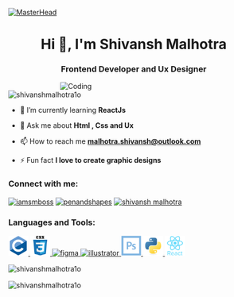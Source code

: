 [![MasterHead](https://user-images.githubusercontent.com/61261654/114380542-d3314f80-9ba7-11eb-847c-31ba132fb4b8.png)](https://github.com/ShivanshMalhotra1O)

<h1 align="center">Hi 👋, I'm Shivansh Malhotra</h1>
<h3 align="center">Frontend Developer and Ux Designer</h3>

<img align="right" alt="Coding" width="400" src="https://www.graphicpear.com/wp-content/uploads/2016/11/galshir-1.gif" style="border-radius:2px">

<p align="left"> <img src="https://komarev.com/ghpvc/?username=shivanshmalhotra1o&label=Profile%20views&color=0e75b6&style=flat" alt="shivanshmalhotra1o" /> </p>

- 🌱 I’m currently learning **ReactJs**

- 💬 Ask me about **Html , Css and Ux**

- 📫 How to reach me **malhotra.shivansh@outlook.com**

- ⚡ Fun fact **I love to create graphic designs**

<h3 align="left">Connect with me:</h3>
<p align="left">
<a href="https://instagram.com/iamsmboss" target="blank"><img align="center" src="https://raw.githubusercontent.com/rahuldkjain/github-profile-readme-generator/master/src/images/icons/Social/instagram.svg" alt="iamsmboss" height="30" width="40" /></a>
<a href="https://dribbble.com/penandshapes" target="blank"><img align="center" src="https://raw.githubusercontent.com/rahuldkjain/github-profile-readme-generator/master/src/images/icons/Social/dribbble.svg" alt="penandshapes" height="30" width="40" /></a>
<a href="https://www.behance.net/shivansh malhotra" target="blank"><img align="center" src="https://raw.githubusercontent.com/rahuldkjain/github-profile-readme-generator/master/src/images/icons/Social/behance.svg" alt="shivansh malhotra" height="30" width="40" /></a>
</p>

<h3 align="left">Languages and Tools:</h3>
<p align="left"> <a href="https://www.cprogramming.com/" target="_blank" rel="noreferrer"> <img src="https://raw.githubusercontent.com/devicons/devicon/master/icons/c/c-original.svg" alt="c" width="40" height="40"/> </a> <a href="https://www.w3schools.com/css/" target="_blank" rel="noreferrer"> <img src="https://raw.githubusercontent.com/devicons/devicon/master/icons/css3/css3-original-wordmark.svg" alt="css3" width="40" height="40"/> </a> <a href="https://www.figma.com/" target="_blank" rel="noreferrer"> <img src="https://www.vectorlogo.zone/logos/figma/figma-icon.svg" alt="figma" width="40" height="40"/> </a> <a href="https://www.adobe.com/in/products/illustrator.html" target="_blank" rel="noreferrer"> <img src="https://www.vectorlogo.zone/logos/adobe_illustrator/adobe_illustrator-icon.svg" alt="illustrator" width="40" height="40"/> </a> <a href="https://www.photoshop.com/en" target="_blank" rel="noreferrer"> <img src="https://raw.githubusercontent.com/devicons/devicon/master/icons/photoshop/photoshop-line.svg" alt="photoshop" width="40" height="40"/> </a> <a href="https://www.python.org" target="_blank" rel="noreferrer"> <img src="https://raw.githubusercontent.com/devicons/devicon/master/icons/python/python-original.svg" alt="python" width="40" height="40"/> </a> <a href="https://reactjs.org/" target="_blank" rel="noreferrer"> <img src="https://raw.githubusercontent.com/devicons/devicon/master/icons/react/react-original-wordmark.svg" alt="react" width="40" height="40"/> </a> </p>

<p><img align="center" src="https://github-readme-stats.vercel.app/api/top-langs?username=shivanshmalhotra1o&show_icons=true&locale=en&layout=compact" alt="shivanshmalhotra1o" /></p>

<p><img align="center" src="https://github-readme-streak-stats.herokuapp.com/?user=shivanshmalhotra1o&" alt="shivanshmalhotra1o" /></p>
